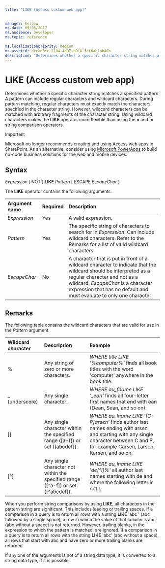 ```yaml
---
title: "LIKE (Access custom web app)"
 
 
manager: kelbow
ms.date: 09/05/2017
ms.audience: Developer
ms.topic: reference
  
ms.localizationpriority: medium
ms.assetid: decdd8fc-2184-4d97-b918-3ef6ab1ab40b
description: "Determines whether a specific character string matches a specified pattern. A pattern can include regular characters and wildcard characters. During pattern matching, regular characters must exactly match the characters specified in the character string. However, wildcard characters can be matched with arbitrary fragments of the character string. Using wildcard characters makes the LIKE operator more flexible than using the = and != string comparison operators."
---
```


# LIKE (Access custom web app)

Determines whether a specific character string matches a specified pattern. A pattern can include regular characters and wildcard characters. During pattern matching, regular characters must exactly match the characters specified in the character string. However, wildcard characters can be matched with arbitrary fragments of the character string. Using wildcard characters makes the **LIKE** operator more flexible than using the = and != string comparison operators.
  
> [!IMPORTANT]
> Microsoft no longer recommends creating and using Access web apps in SharePoint. As an alternative, consider using [Microsoft PowerApps](https://powerapps.microsoft.com/) to build no-code business solutions for the web and mobile devices.
  
## Syntax

 *Expression*  [ NOT ] **LIKE** *Pattern*  [ ESCAPE *EscapeChar* ]
  
The **LIKE** operator contains the following arguments.

|**Argument name**|**Required**|**Description**|
|:-----|:-----|:-----|
| *Expression*  <br/> |Yes  <br/> |A valid expression.  <br/> |
| *Pattern*  <br/> |Yes  <br/> |The specific string of characters to search for in *Expression*. Can include wildcard characters. Refer to the Remarks for a list of valid wildcard characters.  <br/> |
| *EscapeChar*  <br/> |No  <br/> |A character that is put in front of a wildcard character to indicate that the wildcard should be interpreted as a regular character and not as a wildcard. *EscapeChar* is a character expression that has no default and must evaluate to only one character.  <br/> |

## Remarks

The following table contains the wildcard characters that are valid for use in the *Pattern* argument. 
  
|**Wildcard character**|**Description**|**Example**|
|:-----|:-----|:-----|
|%  <br/> |Any string of zero or more characters.  <br/> | *WHERE title LIKE '%computer%'*  finds all book titles with the word 'computer' anywhere in the book title.  <br/> |
|_ (underscore)  <br/> |Any single character.  <br/> | *WHERE au_fname LIKE '_ean'*  finds all four-letter first names that end with ean (Dean, Sean, and so on).  <br/> |
|[]  <br/> |Any single character within the specified range ([a-f]) or set ([abcdef]).  <br/> | *WHERE au_lname LIKE '[C-P]arsen'*  finds author last names ending with arsen and starting with any single character between C and P, for example Carsen, Larsen, Karsen, and so on.  <br/> |
|[^]  <br/> |Any single character not within the specified range ([^a-f]) or set ([^abcdef]).  <br/> | *WHERE au_lname LIKE 'de[^l]%'*  all author last names starting with de and where the following letter is not l.  <br/> |

When you perform string comparisons by using **LIKE**, all characters in the pattern string are significant. This includes leading or trailing spaces. If a comparison in a query is to return all rows with a string **LIKE** 'abc ' (abc followed by a single space), a row in which the value of that column is abc (abc without a space) is not returned. However, trailing blanks, in the expression to which the pattern is matched, are ignored. If a comparison in a query is to return all rows with the string **LIKE** 'abc' (abc without a space), all rows that start with abc and have zero or more trailing blanks are returned.
  
If any one of the arguments is not of a string data type, it is converted to a string data type, if it is possible.
  
